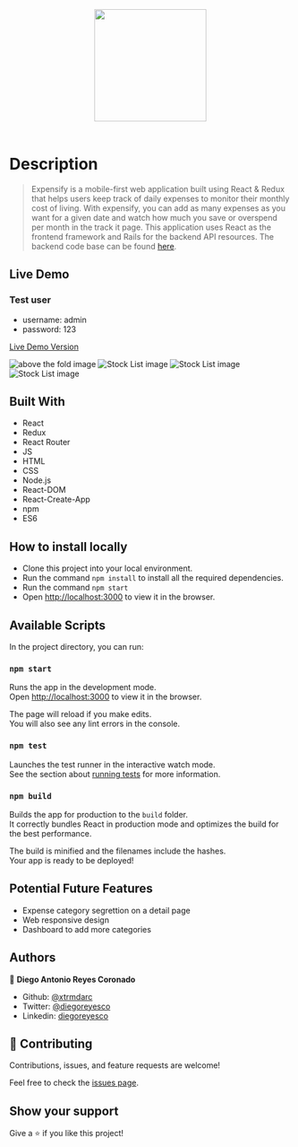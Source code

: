 
<div style="display:flex; justify-content: center; margin-bottom: 20px; text-align: center">
  <img src="./src/assets/img/logo_black.svg" style="width: 200px; margin-bottom: 20px;">
</div>

# Description

> Expensify is a mobile-first web application built using React & Redux that helps users keep track of daily expenses to monitor their monthly cost of living. With expensify, you can add as many expenses as you want for a given date and watch how much you save or overspend per month in the track it page. This application uses React as the frontend framework and Rails for the backend API resources. The backend code base can be found [here](https://github.com/xtrmdarc/expensify).

## Live Demo

### Test user 
- username: admin
- password: 123

[Live Demo Version](https://xtrmdarc-stockly.herokuapp.com/#/)

![above the fold image](./src/assets/img/login_page.png)
![Stock List image](./src/assets/img/signup_page.png)
![Stock List image](./src/assets/img/category_list_page.png)
![Stock List image](./src/assets/img/track_it_page.png)

## Built With

- React
- Redux
- React Router
- JS
- HTML
- CSS
- Node.js
- React-DOM
- React-Create-App
- npm
- ES6

## How to install locally

- Clone this project into your local environment. 
- Run the command `npm install` to install all the required dependencies.
- Run the command `npm start`
- Open [http://localhost:3000](http://localhost:3000) to view it in the browser.

## Available Scripts

In the project directory, you can run:

### `npm start`

Runs the app in the development mode.<br />
Open [http://localhost:3000](http://localhost:3000) to view it in the browser.

The page will reload if you make edits.<br />
You will also see any lint errors in the console.

### `npm test`

Launches the test runner in the interactive watch mode.<br />
See the section about [running tests](https://facebook.github.io/create-react-app/docs/running-tests) for more information.

### `npm build`

Builds the app for production to the `build` folder.<br />
It correctly bundles React in production mode and optimizes the build for the best performance.

The build is minified and the filenames include the hashes.<br />
Your app is ready to be deployed!

## Potential Future Features

- Expense category segrettion on a detail page
- Web responsive design
- Dashboard to add more categories

## Authors

👤 **Diego Antonio Reyes Coronado**

- Github: [@xtrmdarc](https://github.com/xtrmdarc)
- Twitter: [@diegoreyesco](https://twitter.com/DiegoAn91629127)
- Linkedin: [diegoreyesco](https://www.linkedin.com/in/diego-reyes-coronado)

## 🤝 Contributing

Contributions, issues, and feature requests are welcome!

Feel free to check the [issues page](https://github.com/xtrmdarc/expensify-frontend/issues).

## Show your support

Give a ⭐️ if you like this project!
